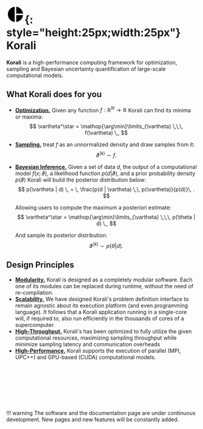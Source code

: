 # ![](images/tmp.svg){: style="height:25px;width:25px"} Korali

**Korali** is a high-performance computing framework for optimization, sampling and Bayesian uncertainty quantification of large-scale computational models.

## What Korali does for you

  - [**Optimization.**](tutorials/optimization/optimization.md) Given any function $f:\mathbb{R}^N\rightarrow\mathbb{R}$ Korali can find its minima or maxima:
    $$
	\vartheta^\star = \mathop{\arg\min}\limits_{\vartheta}  \,\,\, f(\vartheta) \,,
	$$

  - [**Sampling.**](tutorials/sampling/sampling.md) treat $f$ as an unnormalized density and draw samples from it:
	$$
	\vartheta^{(k)} \sim f.
	$$  

  - [**Bayesian Inference.**](tutorials/bayesian/bayesian.md) Given a set of data $d$, the output of a computational model $f(x;\vartheta)$, a likelihood function $p(d|\vartheta)$,  and a prior probability density $p(\vartheta)$ Korali will build the posterior distribution below:
    $$
	p(\vartheta | d) \, = \, \frac{p(d | \vartheta) \,\, p(\vartheta)}{p(d)}\, .
	$$

	Allowing users to compute the maximum a posteriori estimate:
    $$
    \vartheta^\star = \mathop{\arg\min}\limits_{\vartheta}  \,\,\, p(\theta | d) \,,
    $$

    And sample its posterior distribution:
    $$
	\vartheta^{(k)} \sim p(\theta | d).
    $$


## Design Principles

  - [**Modularity.**](usage/introduction.md) Korali is designed as a completely modular software. Each one of its modules can be replaced during runtime, without the need of re-compilation.
  - [**Scalability.**](usage/conduits/sequential.md) We have designed Korali's problem definition interface to remain agnostic about its execution platform (and even programming language). It follows that a Korali application running in a single-core will, if required to, also run efficiently in the thousands of cores of a supercomputer.
  - [**High-Throughput.**](usage/conduits/upcxx.md) Korali's has been optimized to fully utilize the given computational resources, maximizing sampling throughput while minimize sampling latency and communication overheads
  - [**High-Performance.**](usage/conduits/upcxx.md) Korali supports the execution of parallel (MPI, UPC++) and GPU-based (CUDA) computational models.


<br><br><br><br><br><br>

!!! warning
    The software and the documentation page are under continuous development. New pages and new features will be constantly added.
